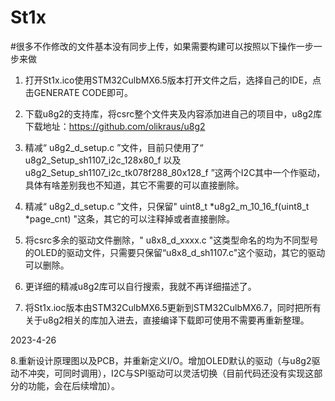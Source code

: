 # St1x
#很多不作修改的文件基本没有同步上传，如果需要构建可以按照以下操作一步一步来做

1. 打开St1x.ico使用STM32CulbMX6.5版本打开文件之后，选择自己的IDE，点击GENERATE CODE即可。

2. 下载u8g2的支持库，将csrc整个文件夹及内容添加进自己的项目中，u8g2库下载地址：https://github.com/olikraus/u8g2

3. 精减“ u8g2_d_setup.c ”文件，目前只使用了“ u8g2_Setup_sh1107_i2c_128x80_f 以及 u8g2_Setup_sh1107_i2c_tk078f288_80x128_f ”这两个I2C其中一个作驱动，具体有啥差别我也不知道，其它不需要的可以直接删除。

4. 精减“ u8g2_d_setup.c ”文件，只保留" uint8_t *u8g2_m_10_16_f(uint8_t *page_cnt) "这条，其它的可以注释掉或者直接删除。

5. 将csrc多余的驱动文件删除，" u8x8_d_xxxx.c "这类型命名的均为不同型号的OLED的驱动文件，只需要只保留“u8x8_d_sh1107.c"这个驱动，其它的驱动可以删除。

6. 更详细的精减u8g2库可以自行搜索，我就不再详细描述了。

7. 将St1x.ioc版本由STM32CulbMX6.5更新到STM32CulbMX6.7，同时把所有关于u8g2相关的库加入进去，直接编译下载即可使用不需要再重新整理。

2023-4-26

8.重新设计原理图以及PCB，并重新定义I/O。增加OLED默认的驱动（与u8g2驱动不冲突，可同时调用），I2C与SPI驱动可以灵活切换（目前代码还没有实现这部分的功能，会在后续增加）。
